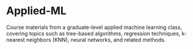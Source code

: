 # Applied-ML
Course materials from a graduate-level applied machine learning class, covering topics such as tree-based algorithms, regression techniques, k-nearest neighbors (KNN), neural networks, and related methods.
